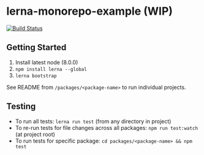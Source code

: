 # lerna-monorepo-example (WIP)

[![Build Status](https://travis-ci.org/jlegrone/lerna-monorepo-example.svg?branch=master)](https://travis-ci.org/jlegrone/lerna-monorepo-example)

## Getting Started
1. Install latest node (8.0.0)
2. `npm install lerna --global`
3. `lerna bootstrap`

See README from `/packages/<package-name>` to run individual projects.

## Testing
- To run all tests: `lerna run test` (from any directory in project)
- To re-run tests for file changes across all packages: `npm run test:watch` (at project root)
- To run tests for specific package: `cd packages/<package-name> && npm test`
